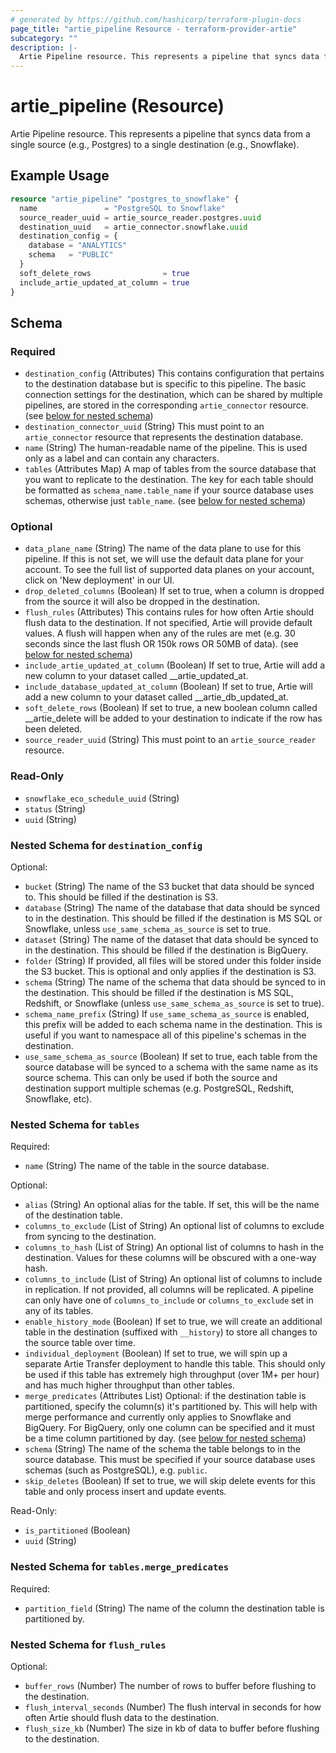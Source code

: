 ```yaml
---
# generated by https://github.com/hashicorp/terraform-plugin-docs
page_title: "artie_pipeline Resource - terraform-provider-artie"
subcategory: ""
description: |-
  Artie Pipeline resource. This represents a pipeline that syncs data from a single source (e.g., Postgres) to a single destination (e.g., Snowflake).
---
```


# artie_pipeline (Resource)

Artie Pipeline resource. This represents a pipeline that syncs data from a single source (e.g., Postgres) to a single destination (e.g., Snowflake).

## Example Usage

```terraform
resource "artie_pipeline" "postgres_to_snowflake" {
  name               = "PostgreSQL to Snowflake"
  source_reader_uuid = artie_source_reader.postgres.uuid
  destination_uuid   = artie_connector.snowflake.uuid
  destination_config = {
    database = "ANALYTICS"
    schema   = "PUBLIC"
  }
  soft_delete_rows                = true
  include_artie_updated_at_column = true
}
```

<!-- schema generated by tfplugindocs -->
## Schema

### Required

- `destination_config` (Attributes) This contains configuration that pertains to the destination database but is specific to this pipeline. The basic connection settings for the destination, which can be shared by multiple pipelines, are stored in the corresponding `artie_connector` resource. (see [below for nested schema](#nestedatt--destination_config))
- `destination_connector_uuid` (String) This must point to an `artie_connector` resource that represents the destination database.
- `name` (String) The human-readable name of the pipeline. This is used only as a label and can contain any characters.
- `tables` (Attributes Map) A map of tables from the source database that you want to replicate to the destination. The key for each table should be formatted as `schema_name.table_name` if your source database uses schemas, otherwise just `table_name`. (see [below for nested schema](#nestedatt--tables))

### Optional

- `data_plane_name` (String) The name of the data plane to use for this pipeline. If this is not set, we will use the default data plane for your account. To see the full list of supported data planes on your account, click on 'New deployment' in our UI.
- `drop_deleted_columns` (Boolean) If set to true, when a column is dropped from the source it will also be dropped in the destination.
- `flush_rules` (Attributes) This contains rules for how often Artie should flush data to the destination. If not specified, Artie will provide default values. A flush will happen when any of the rules are met (e.g. 30 seconds since the last flush OR 150k rows OR 50MB of data). (see [below for nested schema](#nestedatt--flush_rules))
- `include_artie_updated_at_column` (Boolean) If set to true, Artie will add a new column to your dataset called __artie_updated_at.
- `include_database_updated_at_column` (Boolean) If set to true, Artie will add a new column to your dataset called __artie_db_updated_at.
- `soft_delete_rows` (Boolean) If set to true, a new boolean column called __artie_delete will be added to your destination to indicate if the row has been deleted.
- `source_reader_uuid` (String) This must point to an `artie_source_reader` resource.

### Read-Only

- `snowflake_eco_schedule_uuid` (String)
- `status` (String)
- `uuid` (String)

<a id="nestedatt--destination_config"></a>
### Nested Schema for `destination_config`

Optional:

- `bucket` (String) The name of the S3 bucket that data should be synced to. This should be filled if the destination is S3.
- `database` (String) The name of the database that data should be synced to in the destination. This should be filled if the destination is MS SQL or Snowflake, unless `use_same_schema_as_source` is set to true.
- `dataset` (String) The name of the dataset that data should be synced to in the destination. This should be filled if the destination is BigQuery.
- `folder` (String) If provided, all files will be stored under this folder inside the S3 bucket. This is optional and only applies if the destination is S3.
- `schema` (String) The name of the schema that data should be synced to in the destination. This should be filled if the destination is MS SQL, Redshift, or Snowflake (unless `use_same_schema_as_source` is set to true).
- `schema_name_prefix` (String) If `use_same_schema_as_source` is enabled, this prefix will be added to each schema name in the destination. This is useful if you want to namespace all of this pipeline's schemas in the destination.
- `use_same_schema_as_source` (Boolean) If set to true, each table from the source database will be synced to a schema with the same name as its source schema. This can only be used if both the source and destination support multiple schemas (e.g. PostgreSQL, Redshift, Snowflake, etc).


<a id="nestedatt--tables"></a>
### Nested Schema for `tables`

Required:

- `name` (String) The name of the table in the source database.

Optional:

- `alias` (String) An optional alias for the table. If set, this will be the name of the destination table.
- `columns_to_exclude` (List of String) An optional list of columns to exclude from syncing to the destination.
- `columns_to_hash` (List of String) An optional list of columns to hash in the destination. Values for these columns will be obscured with a one-way hash.
- `columns_to_include` (List of String) An optional list of columns to include in replication. If not provided, all columns will be replicated. A pipeline can only have one of `columns_to_include` or `columns_to_exclude` set in any of its tables.
- `enable_history_mode` (Boolean) If set to true, we will create an additional table in the destination (suffixed with `__history`) to store all changes to the source table over time.
- `individual_deployment` (Boolean) If set to true, we will spin up a separate Artie Transfer deployment to handle this table. This should only be used if this table has extremely high throughput (over 1M+ per hour) and has much higher throughput than other tables.
- `merge_predicates` (Attributes List) Optional: if the destination table is partitioned, specify the column(s) it's partitioned by. This will help with merge performance and currently only applies to Snowflake and BigQuery. For BigQuery, only one column can be specified and it must be a time column partitioned by day. (see [below for nested schema](#nestedatt--tables--merge_predicates))
- `schema` (String) The name of the schema the table belongs to in the source database. This must be specified if your source database uses schemas (such as PostgreSQL), e.g. `public`.
- `skip_deletes` (Boolean) If set to true, we will skip delete events for this table and only process insert and update events.

Read-Only:

- `is_partitioned` (Boolean)
- `uuid` (String)

<a id="nestedatt--tables--merge_predicates"></a>
### Nested Schema for `tables.merge_predicates`

Required:

- `partition_field` (String) The name of the column the destination table is partitioned by.



<a id="nestedatt--flush_rules"></a>
### Nested Schema for `flush_rules`

Optional:

- `buffer_rows` (Number) The number of rows to buffer before flushing to the destination.
- `flush_interval_seconds` (Number) The flush interval in seconds for how often Artie should flush data to the destination.
- `flush_size_kb` (Number) The size in kb of data to buffer before flushing to the destination.
